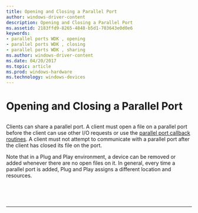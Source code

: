 ```yaml
---
title: Opening and Closing a Parallel Port
author: windows-driver-content
description: Opening and Closing a Parallel Port
ms.assetid: 2183ffd9-8265-4848-b5d1-703643e0d0e6
keywords:
- parallel ports WDK , opening
- parallel ports WDK , closing
- parallel ports WDK , sharing
ms.author: windows-driver-content
ms.date: 04/20/2017
ms.topic: article
ms.prod: windows-hardware
ms.technology: windows-devices
---
```


# Opening and Closing a Parallel Port


## <a href="" id="ddk-opening-and-closing-a-parallel-port-kg"></a>


Clients can share a parallel port. A client must open a file on a parallel port before the client can use other I/O requests or use the [parallel port callback routines](https://msdn.microsoft.com/library/windows/hardware/ff544307). A client must not attempt to communicate with a parallel port after the client has closed its file on the port.

Note that in a Plug and Play environment, a device can be removed or added whenever there are no open files on it. In general, every time a parallel port is added, Plug and Play assigns a different location and resources.

 

 


--------------------


